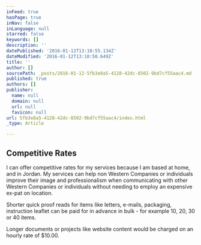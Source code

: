 ```yaml
---
inFeed: true
hasPage: true
inNav: false
inLanguage: null
starred: false
keywords: []
description: ''
datePublished: '2016-01-12T13:10:55.134Z'
dateModified: '2016-01-12T13:10:50.649Z'
title: ''
author: []
sourcePath: _posts/2016-01-12-5fb3e8a5-4128-42dc-8502-9bd7cf55aac4.md
published: true
authors: []
publisher:
  name: null
  domain: null
  url: null
  favicon: null
url: 5fb3e8a5-4128-42dc-8502-9bd7cf55aac4/index.html
_type: Article

---
```

## Competitive Rates

I can offer competitive rates for my services because I am based at home, and in Jordan. My services can help non Western Companies or individuals improve their image and professionalism when communicating with other Western Companies or individuals without needing to employ an expensive ex-pat on location.

Shorter quick proof reads for items like letters, e-mails, packaging, instruction leaflet can be paid for in advance in bulk - for example 10, 20, 30 or 40 items. 

Longer documents or projects like website content would be charged on an hourly rate of $10.00\.